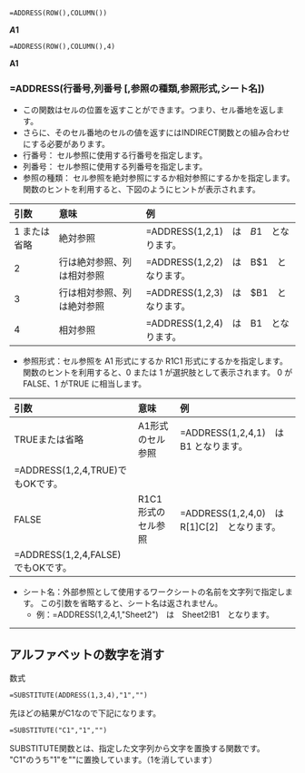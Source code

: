 ```
=ADDRESS(ROW(),COLUMN())
```
__$A$1__<br>

```
=ADDRESS(ROW(),COLUMN(),4)
```
__A1__<br>

### =ADDRESS(行番号,列番号 [,参照の種類,参照形式,シート名])
* この関数はセルの位置を返すことができます。つまり、セル番地を返します。
* さらに、そのセル番地のセルの値を返すにはINDIRECT関数との組み合わせにする必要があります。
* 行番号： セル参照に使用する行番号を指定します。
* 列番号： セル参照に使用する列番号を指定します。
* 参照の種類： セル参照を絶対参照にするか相対参照にするかを指定します。
関数のヒントを利用すると、下図のようにヒントが表示されます。<br>

|引数|意味|例|
|:--|:--|:--|
|1 または省略|絶対参照|=ADDRESS(1,2,1)　は　$B$1　となります。|
|2|行は絶対参照、列は相対参照|=ADDRESS(1,2,2)　は　B$1　となります。|
|3|行は相対参照、列は絶対参照|=ADDRESS(1,2,3)　は　$B1　となります。|
|4|相対参照|=ADDRESS(1,2,4)　は　B1　となります。|

* 参照形式：セル参照を A1 形式にするか R1C1 形式にするかを指定します。
  関数のヒントを利用すると、0 または 1 が選択肢として表示されます。
  0 がFALSE、1 がTRUE に相当します。

|引数|意味|例|
|:--|:--|:--|
|TRUEまたは省略|A1形式のセル参照|=ADDRESS(1,2,4,1)　は　B1 となります。|
|=ADDRESS(1,2,4,TRUE)でもOKです。|
|FALSE|R1C1形式のセル参照|=ADDRESS(1,2,4,0)　は　R[1]C[2]　となります。|
|=ADDRESS(1,2,4,FALSE)でもOKです。|

* シート名：外部参照として使用するワークシートの名前を文字列で指定します。
  この引数を省略すると、シート名は返されません。
    * 例：=ADDRESS(1,2,4,1,"Sheet2")　は　Sheet2!B1　となります。

---

## アルファベットの数字を消す
数式<br>
```
=SUBSTITUTE(ADDRESS(1,3,4),"1","")
```
先ほどの結果がC1なので下記になります。<br>
```
=SUBSTITUTE("C1","1","")
```

SUBSTITUTE関数とは、指定した文字列から文字を置換する関数です。<br>
"C1"のうち"1"を""に置換しています。（1を消しています）<br>
